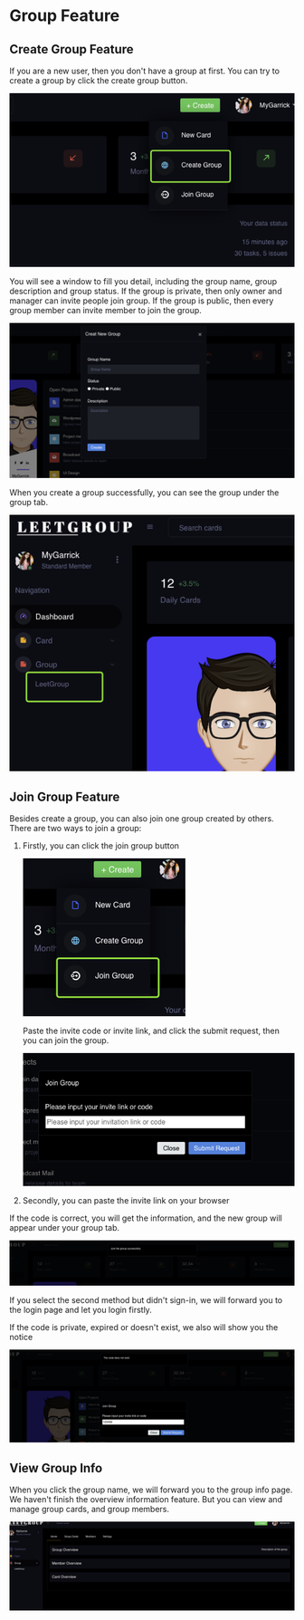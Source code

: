 # Group Feature

## Create Group Feature

If you are a new user, then you don't have a group at first. You can try to create a group by click the create group button.

![image-20221116184114903](group_feature.assets/image-20221116184114903.png)

You will see a window to fill you detail, including the group name, group description and group status. If the group is private, then only owner and manager can invite people join group. If the group is public, then every group member can invite member to join the group.

![image-20221116184201544](group_feature.assets/image-20221116184201544.png)

When you create a group successfully, you can see the group under the group tab.

![image-20221116184518973](group_feature.assets/image-20221116184518973.png)



## Join Group Feature

Besides create a group, you can also join one group created by others. There are two ways to join a group:

1.   Firstly, you can click the join group button

     ![image-20221116184656909](group_feature.assets/image-20221116184656909.png)

     Paste the invite code or invite link, and click the submit request, then you can join the group.

     ![image-20221116184706993](group_feature.assets/image-20221116184706993.png)

2.   Secondly, you can paste the invite link on your browser

If the code is correct, you will get the information, and the new group will appear under your group tab.

![image-20221116184815863](group_feature.assets/image-20221116184815863.png)

If you select the second method but didn't sign-in, we will forward you to the login page and let you login firstly.

If the code is private, expired or doesn't exist, we also will show you the notice

![image-20221116185001442](group_feature.assets/image-20221116185001442.png)



## View Group Info

When you click the group name, we will forward you to the group info page. We haven't finish the overview information feature. But you can view and manage group cards, and group members.

![image-20221116185042940](group_feature.assets/image-20221116185042940.png)